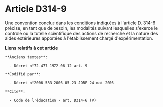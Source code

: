 # Article D314-9

Une convention conclue dans les conditions indiquées à l'article D. 314-6 précise, en tant que de besoin, les modalités
suivant lesquelles s'exerce le contrôle ou la tutelle scientifique des actions de recherche et la nature des aides
extérieures apportées à l'établissement chargé d'expérimentation.

**Liens relatifs à cet article**

	**Anciens textes**:

	  - Décret n°72-477 1972-06-12 art. 9

	**Codifié par**:

	  - Décret n°2006-583 2006-05-23 JORF 24 mai 2006

	**Cite**:

	  - Code de l'éducation - art. D314-6 (V)
